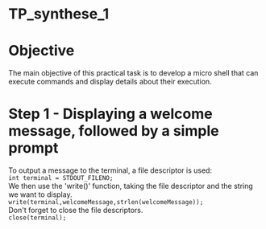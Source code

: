 # TP_synthese_1
# Objective  
The main objective of this practical task is to develop a micro shell that can execute commands and display details about their execution.  
# Step 1 - Displaying a welcome message, followed by a simple prompt  
To output a message to the terminal, a file descriptor is used:  
`int terminal = STDOUT_FILENO;`  
We then use the 'write()' function, taking the file descriptor and the string we want to display.  
`write(terminal,welcomeMessage,strlen(welcomeMessage));`  
Don't forget to close the file descriptors.  
`close(terminal);`  

